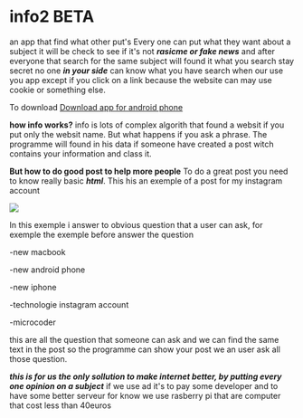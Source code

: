 # info2 BETA
an app that find what other put's
 Every one can put what they want about a subject it will be check to see if it's not ***rasicme or fake news*** and after everyone that search for the same subject will found it
 what you search stay secret no one ***in your side*** can know what you have search when our use you app except if you click on a link
 because the website can may use cookie or something else.
 
 To download
 <a href="https://github.com/Neo0698/info2/blob/master/app-release.apk">Download app for android phone</a>


**how info works?**
info is lots of complex algorith that found a websit if you put only the websit name. But what happens if you ask a phrase. The programme will found in his data if someone have created a post witch contains your information and class it.

**But how to do good post to help more people**
To do a great post you need to know really basic ***html***. This his an exemple of a post for my instagram account

<image src="https://github.com/Neo0698/info2/blob/master/html.PNG">


In this exemple i answer to obvious question that a user can ask, for exemple the exemple before answer the question
  <p>-new macbook</p>
  <p>-new android phone</p>
  <p>-new iphone</p>
  <p>-technologie instagram account</p>
  <p>-microcoder</p>
this are all the question that someone can ask and we can find the same text in the post so the programme can show your post we an user ask all those question.

***this is for us the only sollution to make internet better, by putting every one opinion on a subject***
if we use ad it's to pay some developer and to have some better serveur for know we use rasberry pi that are computer that cost less than 40euros
